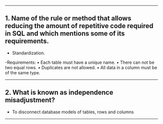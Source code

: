
***
## 1. Name of the rule or method that allows reducing the amount of repetitive code required in SQL and which mentions some of its requirements.

- Standardization.

-Requirements:
•	Each table must have a unique name.
•	There can not be two equal rows.
• Duplicates are not allowed.
• All data in a column must be of the same type.
***
## 2. **What is known as independence misadjustment?**
- To disconnect database models of tables, rows and columns
 
***
